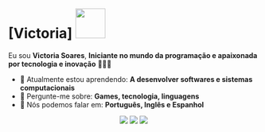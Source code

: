 # [Victoria] <img src="https://media2.giphy.com/media/HuIiWZekURnZzBMAXK/source.gif" width="60px">

Eu sou <strong>Victoria Soares</strong>, <strong>Iniciante no mundo da programação e apaixonada por tecnologia e inovação</strong> 👨🏻‍💻 

- 🚀 Atualmente estou aprendendo: <strong>A desenvolver softwares e sistemas computacionais</strong> 
- 💬 Pergunte-me sobre: <strong>Games, tecnologia, linguagens</strong>
- 📣 Nós podemos falar em: <strong>Português, Inglês e Espanhol</strong>

<div align="center">

  <a href="#" alt="Gmail">
    <img src="https://img.shields.io/badge/-Gmail-FF0000?style=flat-square&labelColor=FF0000&logo=gmail&logoColor=white&link=LINK-DO-SEU-EMAIL"/></a>

  <a href="#" alt="Linkedin">
    <img src="https://img.shields.io/badge/-Linkedin-0e76a8?style=flat-square&logo=Linkedin&logoColor=white&link=LINK-DO-SEU-LINKEDIN" /></a>

  <a href="#" alt="Instagram">
    <img src="https://img.shields.io/badge/-Instagram-DF0174?style=flat-square&labelColor=DF0174&logo=instagram&logoColor=white&link=LINK-DO-SEU-INSTAGRAM"/></a>

</div>
